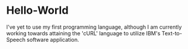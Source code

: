 # Hello-World
I've yet to use my first programming language, although I am currently working towards attaining the 'cURL' language to utilize IBM's Text-to-Speech software application.
